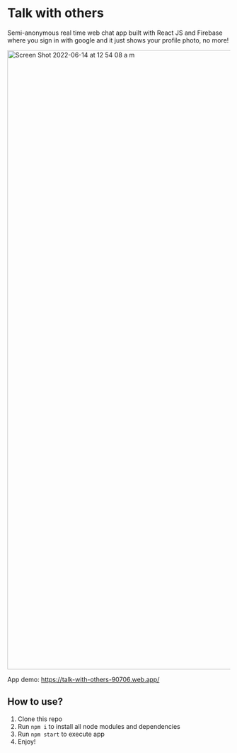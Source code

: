 # Talk with others

Semi-anonymous real time web chat app built with React JS and Firebase where you sign in with google and it just shows your profile photo, no more!

<img width="1396" alt="Screen Shot 2022-06-14 at 12 54 08 a m" src="https://user-images.githubusercontent.com/47612276/173503467-72d919fb-7e18-40d1-89bf-ff704e3d3973.png">

App demo: https://talk-with-others-90706.web.app/

## How to use?

1. Clone this repo
2. Run `npm i` to install all node modules and dependencies
3. Run `npm start` to execute app
4. Enjoy!